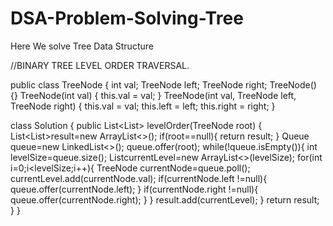 # DSA-Problem-Solving-Tree
Here We solve Tree Data Structure

//BINARY TREE LEVEL ORDER TRAVERSAL.

 public class TreeNode {
      int val;
      TreeNode left;
      TreeNode right;
      TreeNode() {}
      TreeNode(int val) { this.val = val; }
      TreeNode(int val, TreeNode left, TreeNode right) {
          this.val = val;
          this.left = left;
          this.right = right;
      }

class Solution {
    public List<List<Integer>> levelOrder(TreeNode root) {
        List<List<Integer>>result=new ArrayList<>();
        if(root==null){
            return result;
        }
        Queue<TreeNode> queue=new LinkedList<>();
        queue.offer(root);
        while(!queue.isEmpty()){
            int levelSize=queue.size();
            List<Integer>currentLevel=new ArrayList<>(levelSize);
            for(int i=0;i<levelSize;i++){
                TreeNode currentNode=queue.poll();
                currentLevel.add(currentNode.val);
                if(currentNode.left !=null){
                    queue.offer(currentNode.left);
                }
                 if(currentNode.right !=null){
                    queue.offer(currentNode.right);
                }
            }
            result.add(currentLevel);
        }
        return result;
    }
}

